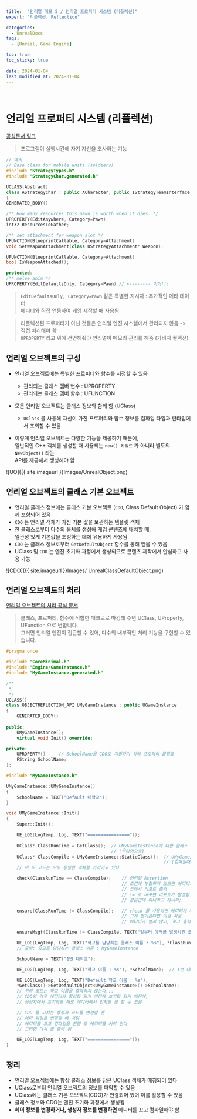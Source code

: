 ```yaml
---
title:  "언리얼 메모 5 / 언리얼 프로퍼티 시스템 (리플렉션)"
expert: "리플렉션, Reflection"

categories:
  - UnrealDocs
tags:
  - [Unreal, Game Engine]

toc: true
toc_sticky: true
 
date: 2024-01-04
last_modified_at: 2024-01-04
---
```


<br>


# 언리얼 프로퍼티 시스템 (리플렉션)

[공식문서 링크](https://www.unrealengine.com/ko/blog/unreal-property-system-reflection)


> 프로그램이 실행시간에 자기 자신을 조사하는 기능


```cpp
// 예시
// Base class for mobile units (soldiers)
#include "StrategyTypes.h"
#include "StrategyChar.generated.h"

UCLASS(Abstract)
class AStrategyChar : public ACharacter, public IStrategyTeamInterface
{
GENERATED_BODY()

/** How many resources this pawn is worth when it dies. */
UPROPERTY(EditAnywhere, Category=Pawn)
int32 ResourcesToGather;

/** set attachment for weapon slot */
UFUNCTION(BlueprintCallable, Category=Attachment)
void SetWeaponAttachment(class UStrategyAttachment* Weapon);

UFUNCTION(BlueprintCallable, Category=Attachment)
bool IsWeaponAttached();

protected:
/** melee anim */
UPROPERTY(EditDefaultsOnly, Category=Pawn) // <-------- 이거!!!
```

> `EditDefaultsOnly, Category=Pawn` 같은 특별한 지시자 : 추가적인 메타 데이터  
> 에디터와 직접 연동하여 게임 제작할 때 사용됨  


> 리플렉션된 프로퍼티가 아닌 것들은 언리얼 엔진 시스템에서 관리되지 않음 -> 직접 처리해야 함  
> `UPROPERTY` 라고 위에 선언해줘야 언리얼이 메모리 관리를 해줌 (가비지 컬렉션)  

## 언리얼 오브젝트의 구성

- 언리얼 오브젝트에는 특별한 프로퍼티와 함수를 지정할 수 있음
  - 관리되는 클래스 멤버 변수 : UPROPERTY
  - 관리되는 클래스 멤버 함수 : UFUNCTION

- 모든 언리얼 오브젝트는 클래스 정보와 함께 함 (UClass)
  - `UClass` 를 사용해 자신이 가진 프로퍼티와 함수 정보를 컴파일 타임과 런타임에서 조회할 수 있음

- 이렇게 언리얼 오브젝트는 다양한 기능을 제공하기 때문에,  
  일반적인 C++ 객체를 생성할 때 사용되는 `new() 키워드` 가 아니라 별도의 `NewObject()` 라는  
  API를 제공해서 생성해야 함

![UO]({{ site.imageurl }}Images/UnrealObject.png)  



## 언리얼 오브젝트의 클래스 기본 오브젝트

- 언리얼 클래스 정보에는 클래스 기본 오브젝트 (`CDO`, Class Default Object) 가 함께 포함되어 있음
- `CDO` 는 언리얼 객체가 가진 기본 값을 보관하는 템플릿 객체
- 한 클래스로부터 다수의 물체를 생성해 게임 콘텐츠에 배치할 때,  
  일관성 있게 기본값을 조정하는 데에 유용하게 사용됨
- `CDO` 는 클래스 정보로부터 `GetDefaultObject` 함수를 통해 얻을 수 있음
- UClass 및 `CDO` 는 엔진 초기화 과정에서 생성되므로 콘텐츠 제작에서 안심하고 사용 가능

![CDO]({{ site.imageurl }}Images/
UnrealClassDefaultObject.png)  



## 언리얼 오브젝트의 처리

[언리얼 오브젝트의 처리 공식 문서](https://docs.unrealengine.com/5.3/ko/unreal-object-handling-in-unreal-engine/)

> 클래스, 프로퍼티, 함수에 적합한 매크로로 마킹해 주면 UClass, UProperty, UFunction 으로 변합니다.  
> 그러면 언리얼 엔진이 접근할 수 있어, 다수의 내부적인 처리 기능을 구현할 수 있습니다.  


```cpp
#pragma once

#include "CoreMinimal.h"
#include "Engine/GameInstance.h"
#include "MyGameInstance.generated.h"

/**
 * 
 */
UCLASS()
class OBJECTREFLECTION_API UMyGameInstance : public UGameInstance
{
	GENERATED_BODY()
	
public:
	UMyGameInstance();
	virtual void Init() override;

private:
	UPROPERTY()     // SchoolName을 CDO로 지정하기 위해 프로퍼티 붙임요
	FString SchoolName;
};
```

```cpp
#include "MyGameInstance.h"

UMyGameInstance::UMyGameInstance()
{
	SchoolName = TEXT("Default 대학교");
}

void UMyGameInstance::Init()
{
	Super::Init();

	UE_LOG(LogTemp, Log, TEXT("================"));
	
	UClass* ClassRunTime = GetClass();  // UMyGameInstance에 대한 클래스 정보 얻어오기
                                        // (런타임으로)
	UClass* ClassCompile = UMyGameInstance::StaticClass();	// UMyGameInstance에 대한 클래스 정보 얻어오기
                                                            // (컴파일때)
	// 위 두 코드는 모두 동일한 객체를 가리키고 있다

	check(ClassRunTime == ClassCompile);    // 언리얼 Assertion
                                            // 조건에 부합하지 않으면 에디터가 뻗으면서
                                            // 크래시 리포트 출력
                                            // != 로 바꾸면 리포트가 발생함.
                                            // 같은건데 아니라고 하니까;

	ensure(ClassRunTime != ClassCompile);   // check 를 사용하면 에디터가 꺼져버리는데,
                                            // 그게 번거롭다면 이걸 사용
                                            // 에디터가 뻗지 않고, 로그 출력함

	ensureMsgf(ClassRunTime != ClassCompile, TEXT("일부러 에러를 발생시킨 코드"));

	UE_LOG(LogTemp, Log, TEXT("학교를 담당하는 클래스 이름 : %s"), *ClassRunTime->GetName());
    // 출력: 학교를 담당하는 클래스 이름 : MyGameInstance

	SchoolName = TEXT("1번 대학교");

	UE_LOG(LogTemp, Log, TEXT("학교 이름 : %s"), *SchoolName);  // 1번 대학교 출력

	UE_LOG(LogTemp, Log, TEXT("Default 학교 이름 : %s"),
    *GetClass()->GetDefaultObject<UMyGameInstance>()->SchoolName);
	// 위의 코드는 학교 이름을 출력하지 않는다...
	// CDO의 경우 에디터가 활성화 되기 이전에 초기화 되기 때문에,
	// 생성자에서 초기화를 해도 에디터에서 인지를 못 할 수 있음

	// CDO 를 고치는 생성자 코드를 변경할 땐
	// 헤더 파일을 변경할 때 처럼
	// 에디터를 끄고 컴파일을 진행 후 에디터를 켜야 한다
	// 그러면 다시 잘 출력 됨

	UE_LOG(LogTemp, Log, TEXT("================"));
}
```


## 정리

- 언리얼 오브젝트에는 항상 클래스 정보를 담은 UClass 객체가 매칭되어 있다
- UClass로부터 언리얼 오브젝트의 정보를 파악할 수 있음
- UClass에는 클래스 기본 오브젝트(CDO)가 연결되어 있어 이를 활용할 수 있음
- 클래스 정보와 CDO는 엔진 초기화 과정에서 생성됨
- <b>헤더 정보를 변경하거나, 생성자 정보를 변경하면</b> 에디터를 끄고 컴파일해야 함